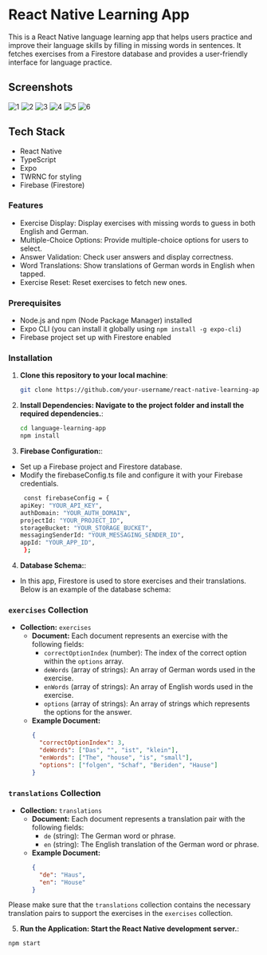 # React Native Learning App

This is a React Native language learning app that helps users practice and improve their language skills by filling in missing words in sentences. It fetches exercises from a Firestore database and provides a user-friendly interface for language practice.

## Screenshots
![1](https://github.com/cristisorxd/language-learning-app/assets/86917574/c7cc8f46-2088-432e-9fd9-be91390ea707)
![2](https://github.com/cristisorxd/language-learning-app/assets/86917574/9a93901d-1263-4e27-a0ef-d891c917d193)
![3](https://github.com/cristisorxd/language-learning-app/assets/86917574/5a6b209e-8610-47fa-9b7b-f7b41ff2fe84)
![4](https://github.com/cristisorxd/language-learning-app/assets/86917574/4ee5268c-42ed-4988-99eb-a58b3f67f30f)
![5](https://github.com/cristisorxd/language-learning-app/assets/86917574/8f108680-910a-4cf5-afd1-bfff32b30819)
![6](https://github.com/cristisorxd/language-learning-app/assets/86917574/e6ad805c-b3a2-4fac-9298-271008f9f7db)


## Tech Stack

- React Native
- TypeScript
- Expo
- TWRNC for styling
- Firebase (Firestore)

### Features
- Exercise Display: Display exercises with missing words to guess in both English and German.
- Multiple-Choice Options: Provide multiple-choice options for users to select.
- Answer Validation: Check user answers and display correctness.
- Word Translations: Show translations of German words in English when tapped.
- Exercise Reset: Reset exercises to fetch new ones.

### Prerequisites

- Node.js and npm (Node Package Manager) installed
- Expo CLI (you can install it globally using `npm install -g expo-cli`)
- Firebase project set up with Firestore enabled

### Installation

1. **Clone this repository to your local machine**:

   ```bash
   git clone https://github.com/your-username/react-native-learning-app.git

2. **Install Dependencies: Navigate to the project folder and install the required dependencies.**:

   ```bash
   cd language-learning-app
   npm install
3. **Firebase Configuration:**:
- Set up a Firebase project and Firestore database.
- Modify the firebaseConfig.ts file and configure it with your Firebase credentials.
  ```bash
   const firebaseConfig = {
  apiKey: "YOUR_API_KEY",
  authDomain: "YOUR_AUTH_DOMAIN",
  projectId: "YOUR_PROJECT_ID",
  storageBucket: "YOUR_STORAGE_BUCKET",
  messagingSenderId: "YOUR_MESSAGING_SENDER_ID",
  appId: "YOUR_APP_ID",
   };
4. **Database Schema:**:
- In this app, Firestore is used to store exercises and their translations. Below is an example of the database schema:

### `exercises` Collection

- **Collection:** `exercises`
  - **Document:** Each document represents an exercise with the following fields:
    - `correctOptionIndex` (number): The index of the correct option within the `options` array.
    - `deWords` (array of strings): An array of German words used in the exercise.
    - `enWords` (array of strings): An array of English words used in the exercise.
    - `options` (array of strings): An array of strings which represents the options for the answer.
  - **Example Document:**
    ```json
    {
      "correctOptionIndex": 3,
      "deWords": ["Das", "", "ist", "klein"],
      "enWords": ["The", "house", "is", "small"],
      "options": ["folgen", "Schaf", "Beriden", "Hause"]
    }
    ```

### `translations` Collection

- **Collection:** `translations`
  - **Document:** Each document represents a translation pair with the following fields:
    - `de` (string): The German word or phrase.
    - `en` (string): The English translation of the German word or phrase.
  - **Example Document:**
    ```json
    {
      "de": "Haus",
      "en": "House"
    }
    ```
    
Please make sure that the `translations` collection contains the necessary translation pairs to support the exercises in the `exercises` collection.

 5. **Run the Application: Start the React Native development server.**:
```bash
npm start
